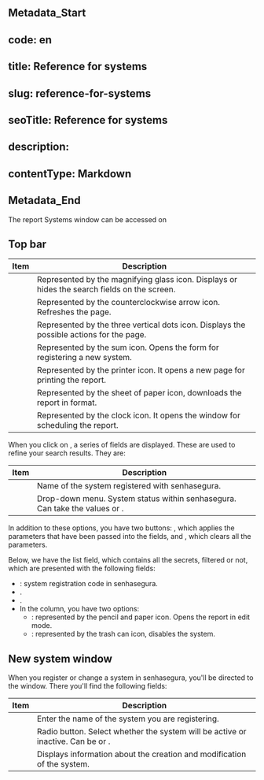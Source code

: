 ## Metadata_Start 
## code: en
## title: Reference for systems 
## slug: reference-for-systems 
## seoTitle: Reference for systems 
## description:  
## contentType: Markdown 
## Metadata_End
The report Systems window can be accessed on 

## Top bar

| Item                      | Description                                                                                  |
| ------------------------- | -------------------------------------------------------------------------------------------- |
|     | Represented by the magnifying glass icon. Displays or hides the search fields on the screen. |
|           | Represented by the counterclockwise arrow icon. Refreshes the page.                          |
|     | Represented by the three vertical dots icon. Displays the possible actions for the page.     |
|              | Represented by the sum icon. Opens the form for registering a new system.                    |
|     | Represented by the printer icon. It opens a new page for printing the report.                |
|       | Represented by the sheet of paper icon, downloads the report in  format.                                |
|  | Represented by the clock icon. It opens the window for scheduling the report.                |

When you click on , a series of fields are displayed. These are used to refine your search results. They are:

| Item              | Description                                                                                         |
| ----------------- | --------------------------------------------------------------------------------------------------- |
|   | Name of the system registered with senhasegura.                                                     |
|  | Drop-down menu. System status within senhasegura. Can take the values or . |

In addition to these options, you have two buttons: , which applies the parameters that have been passed into the fields, and , which clears all the parameters.

Below, we have the list field, which contains all the secrets, filtered or not, which are presented with the following fields:

* : system registration code in senhasegura.
* .
* .
* In the  column, you have two options:
  * : represented by the pencil and paper icon. Opens the  report in edit mode.
  * : represented by the trash can icon, disables the system.

## New system window

When you register or change a system in senhasegura, you'll be directed to the  window. There you'll find the following fields:

| Item               | Description                                                                                              |
| ------------------ | -------------------------------------------------------------------------------------------------------- |
|      | Enter the name of the system you are registering.                                                        |
|   | Radio button. Select whether the system will be active or inactive. Can be  or . |
|  | Displays information about the creation and modification of the system.                                  |